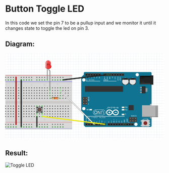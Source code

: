 
# Button Toggle LED

In this code we set the pin 7 to be a pullup input and we monitor it until it changes state to toggle the led on pin 3.

## Diagram:
![Toggle LED](imgs/FritzingDiagram.png)

## Result:
![Toggle LED](imgs/ToggleLed.gif)

